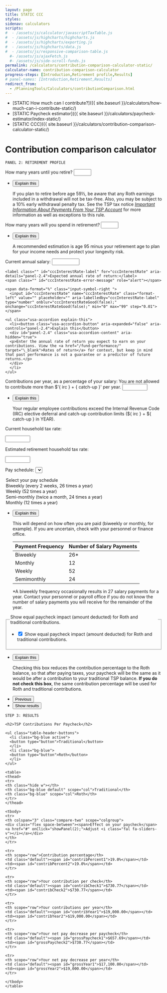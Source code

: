 ```yaml
---
layout: page
title: STATIC CCC
styles:
sidenav: calculators
scripts:
#  - /assets/js/calculator/javascriptTaxTable.js
#  - /assets/js/highcharts/highcharts.js
#  - /assets/js/highcharts/exporting.js
#  - /assets/js/highcharts/data.js
#  - /assets/js/responsive-comparison-table.js
  #- /assets/js/ajaxFetch.js
  #- /assets/js/side-scroll-funds.js
permalink: /calculators/contribution-comparison-calculator-static/
calculator-name: contribution-comparison-calculator
progress-steps: [Introduction,Retirement profile,Results]
# panel-names: [Introduction,Retirement,Results]
redirect_from:
  - /PlanningTools/Calculators/contributionComparison.html
---
```

- [STATIC How much can I contribute?]({{ site.baseurl }}/calculators/how-much-can-i-contribute-static/)
- [STATIC Paycheck estimator]({{ site.baseurl }}/calculators/paycheck-estimator/index-static/)
- [STATIC CCC]({{ site.baseurl }}/calculators/contribution-comparison-calculator-static/)

# Contribution comparison calculator

<code>PANEL 2: RETIREMENT PROFILE</code>

<section id="panel-2" class="calculator-panel" style="">
<!-- 1. How many years until you retire? -->
<div><a name="cccYearsUntilRetirement-anchor"></a>
</div>
<div class="panel-form-field ">
<div id="cccYearsUntilRetirement-div" class="">
<label class="" id="cccYearsUntilRetirement-label" for="cccYearsUntilRetirement" aria-details="panel-2.1">How many years until you retire?</label>
<span class="" id="cccYearsUntilRetirement-error-message" role="alert"></span>
<input id="cccYearsUntilRetirement" name="cccYearsUntilRetirement" class="format-left" value="" placeholder="" aria-labelledby="cccYearsUntilRetirement-label" type="number" onblur="cccYearsUntilRetirementGood(false);" onchange="cccYearsUntilRetirementGood(false);" min="1" max="70" step="1">
</div>
<ul class="usa-accordion explain-this">
<li>
<button class="usa-accordion-button" aria-expanded="false" aria-controls="panel-2.1">Explain this</button>
<div id="panel-2.1" class="usa-accordion-content" aria-hidden="true">

<p>If you plan to retire before age 59½, be aware that any Roth earnings included in a withdrawal will not be tax-free.  Also, you may be subject to a 10% early withdrawal penalty tax.  See the TSP tax notice <a href="/publications/tsp-536.pdf" class="pdf"><em>Important Information About Payments From Your TSP Account</em></a> for more information as well as exceptions to this rule.</p>

</div>
</li>
</ul>
</div>

<!-- 2. How many years will you spend in retirement? -->

<div><a name="cccYearsInRetirement-anchor"></a>
</div>
<div class="panel-form-field ">
<div id="cccYearsInRetirement-div" class="">

<label class="" id="cccYearsInRetirement-label" for="cccYearsInRetirement" aria-details="panel-2.2">How many years will you spend in retirement?</label>
<span class="" id="cccYearsInRetirement-error-message" role="alert"></span>
<input id="cccYearsInRetirement" name="cccYearsInRetirement" class="format-left" value="" placeholder="" aria-labelledby="cccYearsInRetirement-label" type="number" onblur="cccYearsInRetirementGood(false);" onchange="cccYearsInRetirementGood(false);" min="1" max="70" step="1">

</div>
<ul class="usa-accordion explain-this">
<li>
<button class="usa-accordion-button" aria-expanded="false" aria-controls="panel-2.2">Explain this</button>
<div id="panel-2.2" class="usa-accordion-content" aria-hidden="true">
<p>A recommended estimation is age 95 minus your retirement age to plan
for your income needs and protect your longevity risk.</p>

</div>
</li>
</ul>
</div>
<!-- 3. Current annual salary -->
<div><a name="cccSalary-anchor"></a></div>
<div class="panel-form-field ">
  <div id="cccSalary-div" class="">  
    <label class="" id="cccSalary-label" for="cccSalary" aria-details="panel-2.3">Current annual salary:</label>
    <span class="" id="cccSalary-error-message" role="alert"></span>  
    <span data-format="$" class="input-symbol-left whole-number">    
      <input id="cccSalary" name="cccSalary" class="format-left" value="" placeholder="" aria-labelledby="cccSalary-label" type="number" onblur="checkContributionAmount(false);" onchange="checkContributionAmount(false);" min="1" max="700000" step="1">
    </span>
  </div>
</div>
<!-- 4. Expected rate of return -->
<div><a name="cccInterestRate-anchor"></a></div>

<div class="panel-form-field ">
  <div id="cccInterestRate-div" class="">

    <label class="" id="cccInterestRate-label" for="cccInterestRate" aria-details="panel-2.4">Expected annual rate of return:</label>
    <span class="" id="cccInterestRate-error-message" role="alert"></span>

    <span data-format="%" class="input-symbol-right ">
      <input id="cccInterestRate" name="cccInterestRate" class="format-left" value="" placeholder="" aria-labelledby="cccInterestRate-label" type="number" onblur="cccInterestRateGood(false);" onchange="cccInterestRateGood(false);" min="0" max="99" step="0.01">
    </span>

    <ul class="usa-accordion explain-this">
      <li><button class="usa-accordion-button" aria-expanded="false" aria-controls="panel-2.4">Explain this</button>
      <div id="panel-2.4" class="usa-accordion-content" aria-hidden="true">
      <p>Enter the annual rate of return you expect to earn on your contributions. View the <a href="/fund-performance/" target="\_blank">Rates of return</a> for context, but keep in mind that past performance is not a guarantee or a predictor of future returns.</p>
      </div>
      </li>
    </ul>
  </div>
</div>
<!-- 5. Contributions per year, as a percentage of your salary -->

<div id="panel2"><a name="cccContributions-anchor"></a></div>

<div class="panel-form-field ">
  <div id="cccContributions-div" class="usa-input-error">
    <label class="usa-input-error-label" id="cccContributions-label" for="cccContributions" aria-details="panel-2.5">Contributions per year, as a percentage of your salary:</label>
    <span class="usa-input-error-message" id="cccContributions-error-message" role="alert">You are not allowed to contribute more than $'{ irc } + { catch-up }' per year.</span>
    <span data-format="%" class="input-symbol-right ">
      <input id="cccContributions" name="cccContributions" class="format-left usa-input-error-element" value="" placeholder="" aria-labelledby="cccContributions-label" type="number" onblur="checkContributionAmount(false);" onchange="checkContributionAmount(false);" min="0" max="99" step="0.01">
    </span>
  </div>

  <ul class="usa-accordion explain-this">
    <li>
      <button class="usa-accordion-button" aria-expanded="false" aria-controls="panel-2.5">Explain this</button>
      <div id="panel-2.5" class="usa-accordion-content" aria-hidden="true">
      <p>Your regular employee contributions exceed the Internal Revenue Code (IRC) elective deferral and catch-up contribution limits (${ irc } + ${ catch-up } in <span id="irc-limit-year">YEAR</span>).</p>
      <!-- <p>The total of your regular employee contributions may not exceed the Internal Revenue Code (IRC)
      elective deferral limit (<span id="irc-contribution-limit">$19,500</span> for <span id="irc-limit-year">2020</span>).</p>
      <p>Your current selections are <span id="current-annual">$20,000.00</span> annually.</p> -->
      </div>
    </li>
  </ul>
</div>
<!-- 6. Current household tax rate -->

<div><a name="cccTaxRateNow-anchor"></a>
</div>
<div class="panel-form-field ">

<div id="cccTaxRateNow-div" class="">

<label class="" id="cccTaxRateNow-label" for="cccTaxRateNow" aria-details="panel-2.6">Current household tax rate:</label>
<span class="usa-input-error-message" id="cccTaxRateNow-error-message" role="alert"></span>

<span data-format="%" class="input-symbol-right ">

<input id="cccTaxRateNow" name="cccTaxRateNow" class="format-left" value="" placeholder="" aria-labelledby="cccTaxRateNow-label" type="number" onblur="cccTaxRateNowGood(false);" onchange="cccTaxRateNowGood(false);" min="0" max="99" step="0.01">

</span>
</div>

</div>
<!-- 7. Estimated retirement household tax rate -->
<div><a name="cccTaxRateLater-anchor"></a>
</div>
<div class="panel-form-field ">
<div id="cccTaxRateLater-div" class="">

<label class="" id="cccTaxRateLater-label" for="cccTaxRateLater" aria-details="panel-2.7">Estimated retirement household tax rate:</label>
<span class="usa-input-error-message" id="cccTaxRateLater-error-message" role="alert"></span>

<span data-format="%" class="input-symbol-right ">

<input id="cccTaxRateLater" name="cccTaxRateLater" class="format-left" value="" placeholder="" aria-labelledby="cccTaxRateLater-label" type="number" onblur="cccTaxRateLaterGood(false);" onchange="cccTaxRateLaterGood(false);" min="0" max="99" step="0.01">
</span>
</div>
</div>
<!-- 8. Pay frequency -->

<div><a name="paySchedule-anchor"></a>
</div>
<div class="panel-form-field ">
<div id="paySchedule-div" class="">

<label class="" id="paySchedule-label" for="paySchedule" aria-details="panel-2.8">Pay schedule:</label>
<span class="usa-input-error-message" id="paySchedule-error-message" role="alert"></span>
<select class="format-left" id="paySchedule" name="paySchedule" onblur="payScheduleGood(false);" onchange="payScheduleGood(false);">

<option value="Select">Select your pay schedule</option>  
<option value="Biweekly">Biweekly (every 2 weeks, 26 times a year)</option>
<option value="Weekly">Weekly (52  times a year)</option>
<option value="Semi-monthly">Semi-monthly (twice a month, 24 times a year)</option>
<option value="Monthly">Monthly (12  times a year)</option>
</select>
</div>
<ul class="usa-accordion explain-this">
<li>
<button class="usa-accordion-button" aria-expanded="false" aria-controls="panel-2.8">Explain this</button>
<div id="panel-2.8" class="usa-accordion-content" aria-hidden="true">
<p>This will depend on how often you are paid (biweekly or monthly, for example). If you are uncertain, check with your personnel or finance office.</p>
<table class="pay-schedule-table">
<thead>
<tr><th scope="col">Payment Frequency</th><th scope="col">Number of Salary Payments</th></tr>
</thead>
<tbody>
<tr><td>Biweekly</td><td>26*</td></tr>
<tr><td>Monthly</td><td>12</td></tr>
<tr><td>Weekly</td><td>52</td></tr>
<tr><td>Semimonthly</td><td>24</td></tr>
</tbody></table>
<p>*A biweekly frequency occasionally results in 27 salary payments for a year.  Contact your personnel or payroll office if you do not know the number of salary payments you will receive for the remainder of the year.</p>
</div>
</li>
</ul>
</div>
<!-- 9. Show equal paycheck impact -->
<div>
</div>
<div id="equalImpactDiv" class="panel-form-field ">
<fieldset class="usa-fieldset-inputs show-equal">
<legend class="usa-sr-only">Show equal paycheck impact (amount deducted) for Roth and traditional contributions.</legend>
<ul class="usa-unstyled-list">
<li class="show-equal">
<input id="cccEqualContribution" type="checkbox" name="cccEqualContribution" value="cccEqualContribution" checked="checked">
<label for="cccEqualContribution">Show equal paycheck impact (amount deducted) for Roth and traditional contributions.</label>
</li>
</ul>
</fieldset>
<div>
</div>
<ul class="usa-accordion explain-this">
<li>
<button class="usa-accordion-button" aria-expanded="false" aria-controls="panel-2.10">Explain this</button>
<div id="panel-2.10" class="usa-accordion-content" aria-hidden="true">

<p>Checking this box reduces the contribution percentage to the Roth balance, so that after paying taxes, your paycheck will be the same as it would be after a contribution to your traditional TSP balance. <strong>If you do not check this box</strong>, the same contribution percentage will be used for Roth and traditional contributions.</p>

</div>
</li>
</ul>
</div>

<nav><ul class="navigation-buttons">
<li>
<button class="usa-button-secondary " href="javascript:void(0);" title="" onclick="showPanel(1); return false;">Previous</button>
</li>
<span id="showResults2">
<li>
<button class="usa-button " href="javascript:void(0);" title="" onclick="processPanel(2, 0, 3, 0); return false;">Show results</button>
</li>
</span>
</ul></nav>
</section>

<code>STEP 3: RESULTS</code>

<section id="panel-3" class="calculator-panel contribution-comparison-calculator" style="">
  <section id="comparison-section" class="calculator-panel comparison contribution-comparison-calculator">

    <h2>TSP Contributions Per Paycheck</h2>

    <ul class="table-header-buttons">
      <li class="bg-blue active">
      <button type="button">Traditional</button>
      </li>
      <li class="bg-blue">
      <button type="button">Roth</button>
      </li>
    </ul>

    <table>
    <thead>
    <tr>
    <th class="hide w"></th>
    <th class="bg-blue default" scope="col">Traditional</th>
    <th class="bg-blue" scope="col">Roth</th>
    </tr>
    </thead>

    <tbody>
    <tr>
    <th colspan="3" class="compare-two" scope="colgroup">
    <div class="flex space-between"><span>Effect on your paycheck</span> <a href="#" onClick="showPanel(2);">Adjust <i class="fal fa-sliders-v"></i></a></div>
    </th>
    </tr>

    <tr>
    <th scope="row">Contribution percentage</th>
    <td class="default"><span id="contribPercent1">19.0%</span></td>
    <td><span id="contribPercent2">19.0%</span></td>
    </tr>

    <tr>
    <th scope="row">Your contribution per check</th>
    <td class="default"><span id="contribCheck1">$730.77</span></td>
    <td><span id="contribCheck2">$730.77</span></td>
    </tr>

    <tr>
    <th scope="row">Your contributions per year</th>
    <td class="default"><span id="contribYear1">$19,000.00</span></td>
    <td><span id="contribYear2">$19,000.00</span></td>
    </tr>

    <tr>
    <th scope="row">Your net pay decrease per paycheck</th>
    <td class="default"><span id="grossPaycheck1">$657.69</span></td>
    <td><span id="grossPaycheck2">$730.77</span></td>
    </tr>

    <tr>
    <th scope="row">Your net pay decrease per year</th>
    <td class="default"><span id="grossYear1">$17,100.00</span></td>
    <td><span id="grossYear2">$19,000.00</span></td>
    </tr>

    </tbody>
    </table>
  </section>
</section>
